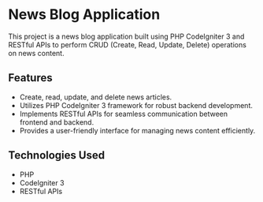 # News Blog Application

This project is a news blog application built using PHP CodeIgniter 3 and RESTful APIs to perform CRUD (Create, Read, Update, Delete) operations on news content.

## Features

- Create, read, update, and delete news articles.
- Utilizes PHP CodeIgniter 3 framework for robust backend development.
- Implements RESTful APIs for seamless communication between frontend and backend.
- Provides a user-friendly interface for managing news content efficiently.

## Technologies Used

- PHP
- CodeIgniter 3
- RESTful APIs





